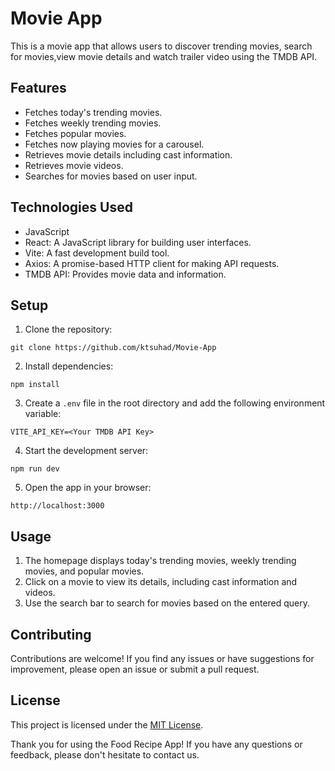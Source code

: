 # Movie App

This is a movie app that allows users to discover trending movies, search for movies,view movie details and watch trailer video using the TMDB API.

## Features

- Fetches today's trending movies.
- Fetches weekly trending movies.
- Fetches popular movies.
- Fetches now playing movies for a carousel.
- Retrieves movie details including cast information.
- Retrieves movie videos.
- Searches for movies based on user input.

## Technologies Used

- JavaScript
- React: A JavaScript library for building user interfaces.
- Vite: A fast development build tool.
- Axios: A promise-based HTTP client for making API requests.
- TMDB API: Provides movie data and information.

## Setup

1. Clone the repository:

```
git clone https://github.com/ktsuhad/Movie-App
```

2. Install dependencies:

```
npm install
```

3. Create a `.env` file in the root directory and add the following environment variable:

```
VITE_API_KEY=<Your TMDB API Key>
```

4. Start the development server:

```
npm run dev
```

5. Open the app in your browser:

```
http://localhost:3000
```

## Usage

1. The homepage displays today's trending movies, weekly trending movies, and popular movies.
2. Click on a movie to view its details, including cast information and videos.
3. Use the search bar to search for movies based on the entered query.

## Contributing

Contributions are welcome! If you find any issues or have suggestions for improvement, please open an issue or submit a pull request.

## License

This project is licensed under the [MIT License](LICENSE).

Thank you for using the Food Recipe App! If you have any questions or feedback, please don't hesitate to contact us.

